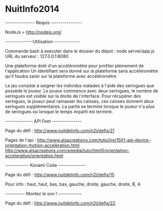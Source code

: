 NuitInfo2014
=============

--------------- Requis ----------------

NodeJs = http://nodejs.org/

--------------Utilisation--------------

Commande bash à executer dans le dossier du dépot : node server/app.js
URL du serveur : 127.0.0.1:8080

Une plateforme doté d'un accéléromètre pour profiter pleinement de l'application
Un identifiant sera donné sur la plateforme sans accéléromètre qu'il faudra saisir sur la plateforme avec accéléromètre

Le jeu consiste à soigner les individus malades à l'aide des seringues que possède le joueur.
Le joueur commence avec deux seringues, le nombre de seringues est visible sur la droite de l'interface.
Pour récupérer des seringues, le joueur peut ramasser les caisses, ces caisses donnent deux seringues supplémentaires.
La partie se termine lorsque le joueur n'a plus de seringues ou lorsque le temps imparti est terminé.

-------------- API Feet ---------------

Page du défi : http://www.nuitdelinfo.com/n2i/defis/21

Pages de l'api : http://www.alsacreations.com/tuto/lire/1501-api-device-orientation-motion-acceleration.html
				http://www.alsacreations.com/xmedia/tuto/html5/orientation-acceleration/orientation.html


------------ Konami Code --------------

Page du défi : http://www.nuitdelinfo.com/n2i/defis/15

Pour info : haut, haut, bas, bas, gauche, droite, gauche, droite, B, A

---------- Montez le son ! ------------

Page du défi :  http://www.nuitdelinfo.com/n2i/defis/22
